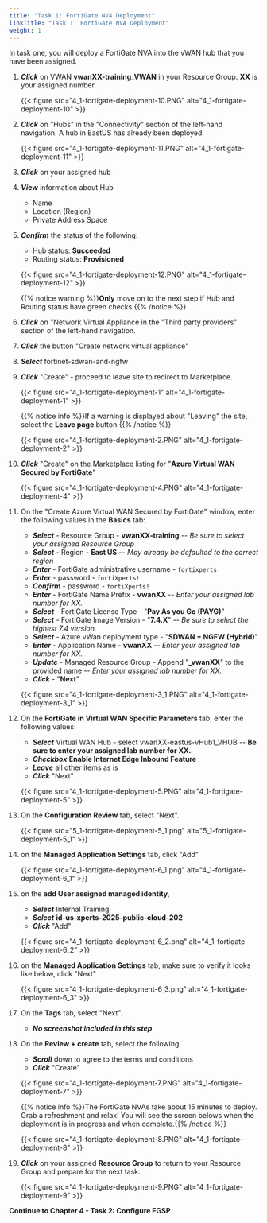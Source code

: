 ```yaml
---
title: "Task 1: FortiGate NVA Deployment"
linkTitle: "Task 1: FortiGate NVA Deployment"
weight: 1
---
```

 

In task one, you will deploy a FortiGate NVA into the vWAN hub that you have been assigned.

1. ***Click*** on VWAN **vwanXX-training_VWAN** in your Resource Group. **XX** is your assigned number.

    {{< figure src="4_1-fortigate-deployment-10.PNG" alt="4_1-fortigate-deployment-10" >}}

1. ***Click*** on "Hubs" in the "Connectivity" section of the left-hand navigation. A hub in EastUS has already been deployed.

    {{< figure src="4_1-fortigate-deployment-11.PNG" alt="4_1-fortigate-deployment-11" >}}

1. ***Click*** on your assigned hub

1. ***View*** information about Hub

    - Name
    - Location (Region)
    - Private Address Space

1. ***Confirm*** the status of the following:

    - Hub status: **Succeeded**
    - Routing status: **Provisioned**

    {{< figure src="4_1-fortigate-deployment-12.PNG" alt="4_1-fortigate-deployment-12" >}}

    {{% notice warning %}}**Only** move on to the next step if Hub and Routing status have green checks.{{% /notice %}}

1. ***Click*** on "Network Virtual Appliance in the "Third party providers" section of the left-hand navigation.
1. ***Click*** the button "Create network virtual appliance"
1. ***Select*** fortinet-sdwan-and-ngfw
1. ***Click*** "Create" -  proceed to leave site to redirect to Marketplace.

    {{< figure src="4_1-fortigate-deployment-1" alt="4_1-fortigate-deployment-1" >}}

     {{% notice info %}}If a warning is displayed about "Leaving" the site, select the **Leave page** button.{{% /notice %}}

    {{< figure src="4_1-fortigate-deployment-2.PNG" alt="4_1-fortigate-deployment-2" >}}

1. ***Click*** "Create" on the Marketplace listing for "**Azure Virtual WAN Secured by FortiGate**"

    {{< figure src="4_1-fortigate-deployment-4.PNG" alt="4_1-fortigate-deployment-4" >}}

1. On the "Create Azure Virtual WAN Secured by FortiGate" window, enter the following values in the **Basics** tab:

    - ***Select*** - Resource Group - **vwanXX-training** -- *Be sure to select your assigned Resource Group*
    - ***Select*** - Region - **East US** -- *May already be defaulted to the correct region*
    - ***Enter*** - FortiGate administrative username - ```fortixperts```
    - ***Enter*** - password - ```fortiXperts!```
    - ***Confirm*** - password - ```fortiXperts!```
    - ***Enter*** - FortiGate Name Prefix - **vwanXX** -- *Enter your assigned lab number for XX.*
    - ***Select*** - FortiGate License Type - "**Pay As you Go (PAYG)**"
    - ***Select*** - FortiGate Image Version - "**7.4.X**" -- *Be sure to select the highest 7.4 version.*
    - ***Select*** - Azure vWan deployment type - "**SDWAN + NGFW (Hybrid)**"
    - ***Enter*** - Application Name - **vwanXX** -- *Enter your assigned lab number for XX.*
    - ***Update*** - Managed Resource Group - Append "**_vwanXX**" to the provided name -- *Enter your assigned lab number for XX.*
    - ***Click*** - "**Next**"

    {{< figure src="4_1-fortigate-deployment-3_1.PNG" alt="4_1-fortigate-deployment-3_1" >}}

1. On the **FortiGate in Virtual WAN Specific Parameters** tab, enter the following values:

    - ***Select*** Virtual WAN Hub - select vwanXX-eastus-vHub1_VHUB -- **Be sure to enter your assigned lab number for XX.**
    - ***Checkbox*** **Enable Internet Edge Inbound Feature**
    - ***Leave*** all other items as is
    - ***Click*** "Next"

    {{< figure src="4_1-fortigate-deployment-5.PNG" alt="4_1-fortigate-deployment-5" >}}

1. On the **Configuration Review** tab, select "Next".

    {{< figure src="5_1-fortigate-deployment-5_1.png" alt="5_1-fortigate-deployment-5_1" >}}

1. on the **Managed Application Settings** tab, click "Add"

    {{< figure src="4_1-fortigate-deployment-6_1.png" alt="4_1-fortigate-deployment-6_1" >}}

1. on the **add User assigned managed identity**, 

    - ***Select*** Internal Training
    - ***Select*** **id-us-xperts-2025-public-cloud-202**
    - ***Click*** "Add"

    {{< figure src="4_1-fortigate-deployment-6_2.png" alt="4_1-fortigate-deployment-6_2" >}}

1. on the **Managed Application Settings** tab, make sure to verify it looks like below, click "Next"

    {{< figure src="4_1-fortigate-deployment-6_3.png" alt="4_1-fortigate-deployment-6_3" >}}

1. On the **Tags** tab, select "Next".

    - ***No screenshot included in this step***

1. On the **Review + create** tab, select the following:

    - ***Scroll*** down to agree to the terms and conditions
    - ***Click*** "Create"

    {{< figure src="4_1-fortigate-deployment-7.PNG" alt="4_1-fortigate-deployment-7" >}}

    {{% notice info %}}The FortiGate NVAs take about 15 minutes to deploy. Grab a refreshment and relax! You will see the screen belows when the deployment is in progress and when complete.{{% /notice %}}

    {{< figure src="4_1-fortigate-deployment-8.PNG" alt="4_1-fortigate-deployment-8" >}}

1. ***Click*** on your assigned **Resource Group** to return to your Resource Group and prepare for the next task.

    {{< figure src="4_1-fortigate-deployment-9.PNG" alt="4_1-fortigate-deployment-9" >}}

**Continue to Chapter 4 - Task 2: Configure FGSP**
